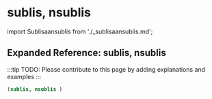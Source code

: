 # sublis, nsublis

import Sublisaansublis from './_sublisaansublis.md';

<Sublisaansublis />

## Expanded Reference: sublis, nsublis

:::tip
TODO: Please contribute to this page by adding explanations and examples
:::

```lisp
(sublis, nsublis )
```
